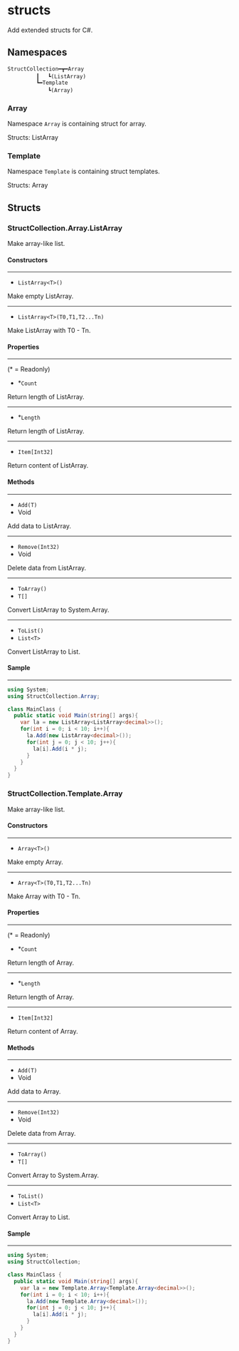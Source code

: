 # structs
Add extended structs for C#.

## Namespaces
```
StructCollection━┳━Array
		 ┃ 　┗(ListArray)
		 ┗━Template
		　   ┗(Array)
```

### Array
Namespace `Array` is containing struct for array.

Structs: ListArray

### Template
Namespace `Template` is containing struct templates.

Structs: Array

## Structs

### StructCollection.Array.ListArray
Make array-like list.

#### Constructors
----
 - `ListArray<T>()`

Make empty ListArray.

---

 - `ListArray<T>(T0,T1,T2...Tn)`

Make ListArray with T0 - Tn.

#### Properties
----
(\* = Readonly)

 - \*`Count`

Return length of ListArray.

---

 - \*`Length`

Return length of ListArray.

---

 - `Item[Int32]`

Return content of ListArray.

#### Methods
----
 - `Add(T)`
 - Void

Add data to ListArray.

---

 - `Remove(Int32)`
 - Void

Delete data from ListArray.

---

 - `ToArray()`
 - `T[]`

Convert ListArray to System.Array.

---

 - `ToList()`
 - `List<T>`

Convert ListArray to List.

#### Sample

----

```cs
using System;
using StructCollection.Array;

class MainClass {
  public static void Main(string[] args){
    var la = new ListArray<ListArray<decimal>>();
    for(int i = 0; i < 10; i++){
      la.Add(new ListArray<decimal>());
      for(int j = 0; j < 10; j++){
        la[i].Add(i * j);
      }
    }
  }
}
```

### StructCollection.Template.Array
Make array-like list.

#### Constructors
----
 - `Array<T>()`

Make empty Array.

---

 - `Array<T>(T0,T1,T2...Tn)`

Make Array with T0 - Tn.

#### Properties
----
(\* = Readonly)

 - \*`Count`

Return length of Array.

---

 - \*`Length`

Return length of Array.

---

 - `Item[Int32]`

Return content of Array.

#### Methods
----
 - `Add(T)`
 - Void

Add data to Array.

---

 - `Remove(Int32)`
 - Void

Delete data from Array.

---

 - `ToArray()`
 - `T[]`

Convert Array to System.Array.

---

 - `ToList()`
 - `List<T>`

Convert Array to List.

#### Sample

----

```cs
using System;
using StructCollection;

class MainClass {
  public static void Main(string[] args){
    var la = new Template.Array<Template.Array<decimal>>();
    for(int i = 0; i < 10; i++){
      la.Add(new Template.Array<decimal>());
      for(int j = 0; j < 10; j++){
        la[i].Add(i * j);
      }
    }
  }
}
```
